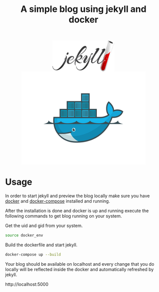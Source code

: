<h1 align="center"> A simple blog using jekyll and docker </h1> <br>

<p align="center">
  <a href="https://jekyllrb.com/">
    <img src="./jekyll_logo.png" alt="Jekyll Logo" style="width:200px;height:100px;" align="middle">
  </a>
  <a href="https://www.docker.com/">
    <img src="./docker_logo.png" alt="Docker Logo" style="width:400px;height:300px;" align="middle">
  </a>
</p>


# Usage

In order to start jekyll and preview the blog locally make sure you have [docker] and [docker-compose] installed and running.

After the installation is done and docker is up and running execute the following commands to get blog running on your system.

Get the uid and gid from your system.

```sh
source docker_env
```

Build the dockerfile and start jekyll.

```sh
docker-compose up --build
```

Your blog should be available on localhost and every change that you do locally will be reflected inside the docker and automatically refreshed by jekyll.

http://localhost:5000

[docker]: https://docs.docker.com/install
[docker-compose]: https://docs.docker.com/compose/install/
